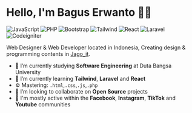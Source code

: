 # Hello, I'm Bagus Erwanto 👋🏻

[github_dark]: https://github-readme-stats.vercel.app/api?username=volumeee&show_icons=true&hide=contribs,prs&cache_seconds=86400&theme=github_dark

![JavaScript](https://img.shields.io/badge/JavaScript-Intermediate-yellow)
![PHP](https://img.shields.io/badge/PHP-Intermediate-lightblue)
![Bootstrap](https://img.shields.io/badge/Bootstrap-Intermediate-purple)
![Tailwind](https://img.shields.io/badge/Tailwind-Beginner-cyan)
![React](https://img.shields.io/badge/React-Beginner-blue)
![Laravel](https://img.shields.io/badge/Laravel-Beginner-red)
![Codeigniter](https://img.shields.io/badge/Codeigniter-Intermediate-green)

Web Designer & Web Developer located in Indonesia, Creating design & programming contents in [Jago_it](https://www.instagram.com/jago_it/ "Jago_it").

- 🔭 I’m currently studying **Software Engineering** at Duta Bangsa University
- 🌱 I’m currently learning **Tailwind**, **Laravel** and **React**
- ⚙️ Mastering: `.html`,`.css`,`.js`,`.php`
- 👯 I’m looking to collaborate on **Open Source** projects
- 💬 I'm mostly active within the **Facebook**, **Instagram**, **TikTok** and **Youtube** communities
